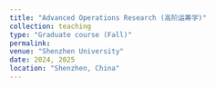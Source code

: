 ```yaml
---
title: "Advanced Operations Research (高阶运筹学)"
collection: teaching
type: "Graduate course (Fall)"
permalink: 
venue: "Shenzhen University"
date: 2024, 2025
location: "Shenzhen, China"
---
```

